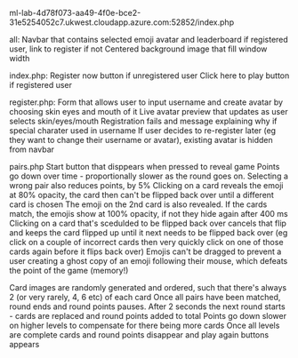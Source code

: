 ml-lab-4d78f073-aa49-4f0e-bce2-31e5254052c7.ukwest.cloudapp.azure.com:52852/index.php

all:
  Navbar that contains selected emoji avatar and leaderboard if registered user, link to register if not
  Centered background image that fill window width

index.php:
  Register now button if unregistered user
  Click here to play button if registered user

register.php:
  Form that allows user to input username and create avatar by choosing skin eyes and mouth of it
  Live avatar preview that updates as user selects skin/eyes/mouth
  Registration fails and message explaining why if special charater used in username
  If user decides to re-register later (eg they want to change their username or avatar), existing avatar is hidden from navbar

pairs.php
  Start button that disppears when pressed to reveal game
  Points go down over time - proportionally slower as the round goes on. Selecting a wrong pair also reduces points, by 5%
  Clicking on a card reveals the emoji at 80% opacity, the card then can't be flipped back over until a different card is chosen
  The emoji on the 2nd card is also revealed. If the cards match, the emojis show at 100% opacity, if not they hide again after 400 ms
  Clicking on a card that's scedulded to be flipped back over cancels that flip and keeps the card flipped up until it next needs to be flipped back over (eg click on a couple of incorrect cards then very quickly click on one of those cards again before it flips back over)
  Emojis can't be dragged to prevent a user creating a ghost copy of an emoji following their mouse, which defeats the point of the game (memory!)

  Card images are randomly generated and ordered, such that there's always 2 (or very rarely, 4, 6 etc) of each card
  Once all pairs have been matched, round ends and round points pauses. After 2 seconds the next round starts - cards are replaced and round points added to total
  Points go down slower on higher levels to compensate for there being more cards
  Once all levels are complete cards and round points disappear and play again buttons appears